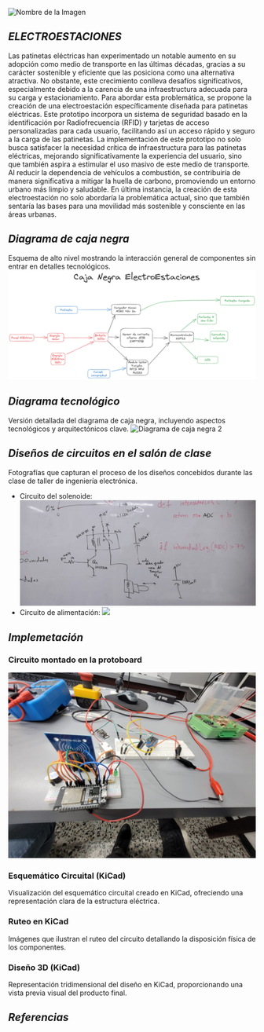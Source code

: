 ![Nombre de la Imagen](POSTERELECTROESTACIONES_ZAMBRANO_ORDUZ_COJO.jpg)
## *ELECTROESTACIONES*
Las patinetas eléctricas han experimentado un notable aumento en su adopción como medio de transporte en las últimas décadas, gracias a su carácter sostenible y eficiente que las posiciona como una alternativa atractiva. No obstante, este crecimiento conlleva desafíos significativos, especialmente debido a la carencia de una infraestructura adecuada para su carga y estacionamiento. Para abordar esta problemática, se propone la creación de una electroestación específicamente diseñada para patinetas eléctricas. Este prototipo incorpora un sistema de seguridad basado en la identificación por Radiofrecuencia (RFID) y tarjetas de acceso personalizadas para cada usuario, facilitando así un acceso rápido y seguro a la carga de las patinetas. La implementación de este prototipo no solo busca satisfacer la necesidad crítica de infraestructura para las patinetas eléctricas, mejorando significativamente la experiencia del usuario, sino que también aspira a estimular el uso masivo de este medio de transporte. Al reducir la dependencia de vehículos a combustión, se contribuiría de manera significativa a mitigar la huella de carbono, promoviendo un entorno urbano más limpio y saludable. En última instancia, la creación de esta electroestación no solo abordaría la problemática actual, sino que también sentaría las bases para una movilidad más sostenible y consciente en las áreas urbanas.

## *Diagrama de caja negra*
Esquema de alto nivel mostrando la interacción general de componentes sin entrar en detalles tecnológicos.
![Diagrama de caja negra](DiagramadeCajaNegra.png)

## *Diagrama tecnológico*
Versión detallada del diagrama de caja negra, incluyendo aspectos tecnológicos y arquitectónicos clave.
![Diagrama de caja negra 2](DiagramaTecnológico2.png)

## *Diseños de circuitos en el salón de clase*
Fotografías que capturan el proceso de los diseños concebidos durante las clase de taller de ingeniería electrónica.
* Circuito del solenoide:
![](CircuitoSolenoide.jpeg)
* Circuito de alimentación:
![](Circuitodealimentación.jpeg)

## *Implemetación*
### Circuito montado en la protoboard
![](CircuitoMontado.jpeg)

### Esquemático Circuital (KiCad)
Visualización del esquemático circuital creado en KiCad, ofreciendo una representación clara de la estructura eléctrica.

### Ruteo en KiCad
Imágenes que ilustran el ruteo del circuito detallando la disposición física de los componentes.

### Diseño 3D (KiCad)
Representación tridimensional del diseño en KiCad, proporcionando una vista previa visual del producto final.


## *Referencias*


